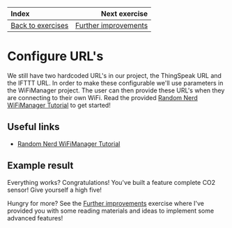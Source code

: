 | Index                                       |                                   Next exercise |
| :------------------------------------------ | ----------------------------------------------: |
| [Back to exercises](../README.md#exercises) | [Further improvements](further-improvements.md) |

# Configure URL's

We still have two hardcoded URL's in our project, the ThingSpeak URL and the IFTTT URL. In order to make these configurable we'll use parameters in the WiFiManager project. The user can then provide these URL's when they are connecting to their own WiFi. Read the provided [Random Nerd WiFiManager Tutorial](https://randomnerdtutorials.com/wifimanager-with-esp8266-autoconnect-custom-parameter-and-manage-your-ssid-and-password/) to get started!

## Useful links

- [Random Nerd WiFiManager Tutorial](https://randomnerdtutorials.com/wifimanager-with-esp8266-autoconnect-custom-parameter-and-manage-your-ssid-and-password/)

## Example result

Everything works? Congratulations! You've built a feature complete CO2 sensor! Give yourself a high five!

Hungry for more? See the [Further improvements](further-improvements.md) exercise where I've provided you with some reading materials and ideas to implement some advanced features!